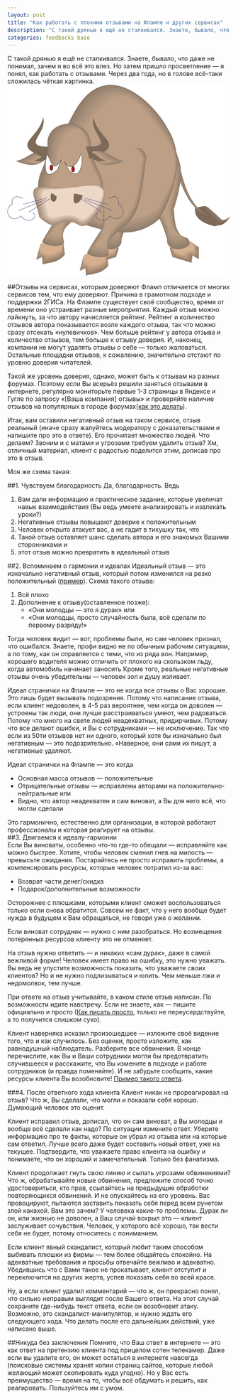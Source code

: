 ```yaml
---
layout: post
title: "Как работать с плохими отзывами на Флампе и других сервисах"
description: "С такой дрянью я ещё не сталкивался. Знаете, бывало, что даже не понимал, зачем я во всё это влез. Но затем пришло просветление…"
categories: feedbacks base
---
```


С такой дрянью я ещё не сталкивался. Знаете, бывало, что даже не понимал, зачем я во всё это влез. Но затем пришло просветление — я понял, как работать с отзывами. Через два года, но в голове всё-таки сложилась чёткая картинка.
<img src="/img/bull-46369_640.png">

##Отзывы на сервисах, которым доверяют
 Фламп отличается от многих сервисов тем, что ему доверяют. Причина в грамотном подходе и поддержки 2ГИСа. На Флампе существует своё сообщество, время от времени оно устраивает разные мероприятия. Каждый отзыв можно лайкнуть, за что автору начисляется рейтинг. Рейтинг и количество отзывов автора показывается возле каждого отзыва, так что можно сразу отсекать «нулевичков». Чем больше рейтинг  у автора отзыва и количество отзывов, тем больше к отзыву доверия. И, наконец, компании не могут удалять отзывы о себе — только жаловаться. Остальные площадки отзывов, к сожалению, значительно отстают по уровню доверия читателей.
 
 Такой же уровень доверия, однако, может быть к отзывам на разных форумах. Поэтому если Вы всерьёз решили заняться отзывами в интернете, регулярно мониторьте первые 1-3 страницы в Яндексе и Гугле по запросу «[Ваша компания] отзывы» и проверяйте наличие отзывов на популярных в городе форумах([как это делать](http://blogsisadmina.ru/internet/kak-s-pomoshhyu-google-i-yandeks-iskat-informaciyu-na-konkretnom-sajte.html)).
 
 Итак, вам оставили негативный отзыв на таком сервисе, отзыв реальный (иначе сразу жалуйтесь модератору с доказательствами и напишите про это в ответе). Его прочитает множество людей. Что делаем? Звоним и с матами и угрозами требуем удалить отзыв? Хм, отличный материал, клиент с радостью поделится этим, дописав про это в отзыв.
 
Моя же схема такая:
 
##1. Чувствуем благодарность
Да, благодарность. Ведь

1. Вам дали информацию и практическое задание, которые увеличат навык взаимодействия (Вы ведь умеете анализировать и извлекать уроки?)
1. Негативные отзывы повышают доверие к положительным
1. Человек открыто атакует вас, а не гадит в тихушку так, что
1. Такой отзыв оставляет шанс сделать автора и его знакомых Вашими сторонниками и
1. этот отзыв можно превратить в идеальный отзыв

##2. Вспоминаем о гармонии и идеалах
Идеальный отзыв — это изначально негативный отзыв, который потом изменился на резко положительный ([пример](http://novosibirsk.flamp.ru/firm/monoton_agentstvo_perevodov-141265769826187/otzyv-333365)). Схема такого отзыва:

1. Всё плохо
1. Дополнение к отзыву(оставленное позже):
    * «Они молодцы — это я дурак» или
    * «Они молодцы, просто случайность была, всё сделали по первому разряду!»
    
Тогда человек видит — вот, проблемы были, но сам человек признал, что ошибался. Знаете, профи видно не по обычным рабочим ситуациям, а по тому, как он справляется с теми, что из ряда вон. Например, хорошего водителя можно отличить от плохого на скользком льду, когда автомобиль начинает заносить Кроме того, реальные негативные отзывы очень убедительны — человек зол и душу изливает.


Идеал странички на Флампе — это не когда все отзывы о Вас хорошие. Это лишь будет вызывать подозрения. Потому что написание отзыва, если клиент недоволен, в 4-5 раз вероятнее, чем когда он доволен — устроены так люди, они лучше расстраиваться умеют, чем радоваться. Потому что много на свете людей неадекватных, придирчивых. Потому что все делают ошибки, и Вы с сотрудниками — не исключение. Так что если из 50ти отзывов нет ни одного, который хотя бы изначально был негативным — это подозрительно. «Наверное, они сами их пишут, а негативные удаляют.

Идеал странички на Флампе — это когда

* Основная масса отзывов — положительные
* Отрицательные отзывы — исправлены авторами на положительно-нейтральные или
* Видно, что автор неадекватен и сам виноват, а Вы для него всё, что могли сделали

Это гармонично, естественно для организации, в которой работают профессионалы и которая реагирует на отзывы.  
##3. Двигаемся к идеалу-гармонии  
Если Вы виноваты, особенно что-то где-то обещали — исправляйте как можно быстрее. Хотите, чтобы человек сменил гнев на милость — превысьте ожидания. Постарайтесь не просто исправить проблемы, а компенсировать ресурсы, которые человек потратил из-за вас:

* Возврат части денег/скидка
* Подарок/дополнительные возможности

Осторожнее с плюшками, которыми клиент сможет воспользоваться только если снова обратится. Совсем не факт, что у него вообще будет нужда в будущем к Вам обращаться, не говоря уже о желании.

Если виноват сотрудник — нужно с ним разобраться. Но возмещения потерянных ресурсов клиенту это не отменяет.

На отзыв нужно ответить — и никаких «сам дурак», даже в самой вежливой форме! Человек имеет право на ошибку, это нужно уважать. Вы ведь не упустите возможность показать, что уважаете своих клиентов? Но и не нужно подлизываться и юлить. Чем меньше лжи и недомолвок, тем лучше.

При ответе на отзыв учитывайте, в каком стиле отзыв написан. По возможности идите навстречу. Если не знаете, как — пишите официально и просто ([Как писать просто](http://vsevolodustinov.ru/blog/all/informacionny-stil-i-redaktura-teksta/), только не переусердствуйте, а то получится слишком сухо).

Клиент наверняка исказил произошедшее — изложите своё видение того, что и как случилось. Без оценки, просто изложите, как равнодушный наблюдатель. Разберите все обвинения. В конце перечислите, как Вы и Ваши сотрудники могли бы предотвратить случившееся и расскажите, что Вы измените в подходе и работе сотрудников (и правда поменяйте). И не забудьте сообщить, какие ресурсы клиента Вы возобновите! [Пример такого ответа](http://novosibirsk.flamp.ru/firm/monoton_agentstvo_perevodov-141265769826187/otzyv-342300#comments).

###4. После ответного хода клиента
Клиент никак не прореагировал на отзыв? Что ж, Вы сделали, что могли и показали себя хорошо. Думающий человек это оценит.

Клиент исправил отзыв, дописал, что он сам виноват, а Вы молодцы и вообще всё сделали как надо? По ситуации измените ответ. Уберите информацию про те факты, которые он убрал из отзыва или на которые сам ответил. Лучше всего даже будет составить новый ответ, уже на текущее. Подтвердите, что уважаете право клиента на ошибку и понимаете, что он хороший и замечательный. Только без фанатизма.

Клиент продолжает гнуть свою линию и сыпать угрозами обвинениями? Что ж, обрабатывайте новые обвинения, предложите способ точно удостовериться, кто прав, ссылайтесь на предыдущие обработки повторяющихся обвинений. И не опускайтесь на его уровень. Вас провоцируют, пытаются заставить показать себя перед всем рунетом злой какахой. Вам это зачем? У человека какие-то проблемы. Дурак ли он, или жизнью не доволен, а Ваш случай вскрыл это — клиент заслуживает сочувствия. Человек, у которого всё хорошо, так вести себя не будет, потому относитесь с пониманием.

Если клиент явный скандалист, который любит таким способом выбивать плюшки из фирмы — тем более общайтесь спокойно. На адекватные требования и просьбы отвечайте вежливо и адекватно. Убедившись что с Вами такое не прокатывает, клиент отступит и переключится на других жертв, успев показать себя во всей красе.

Ну, а если клиент удалил комментарий — что ж, он прекрасно понял, что сильно неправым выглядит после Вашего ответа. На этот случай сохраните где-нибудь текст ответа, если он возобновит атаку. Возможно, это скандалист-манипулятор, и нужно ждать его следующего хода. Что делать после его дальнейших действий, уже написано выше.

##Никуда без заключения
Помните, что Ваш ответ в интернете — это как ответ на претензию клиента под прицелом сотен телекамер. Даже если вы удалите его, он может остаться в интернете навсегда (поисковые системы хранят копии страниц сайтов, которые любой желающий может скопировать куда угодно). Но у Вас есть преимущество —  время на то, чтобы всё обдумать и решить, как реагировать. Пользуйтесь им с умом.
